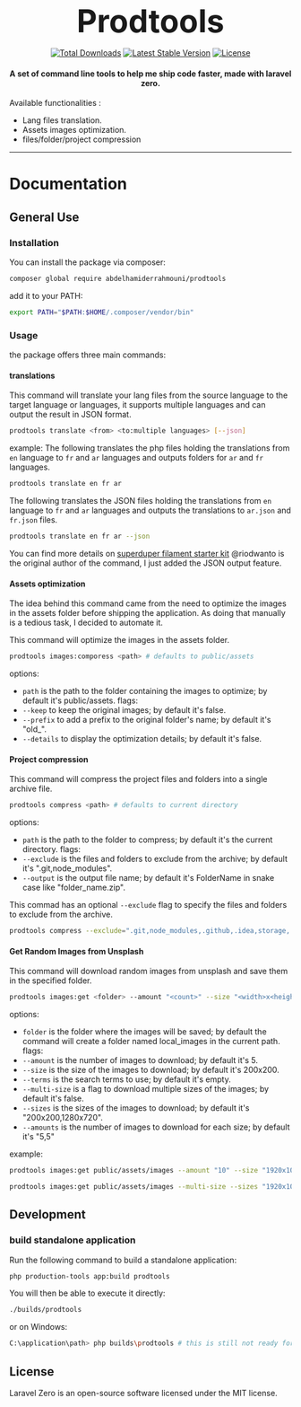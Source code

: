 <h1 align="center" style="font-size: 56px; margin: 0;">
    Prodtools
</h1>

<p align="center">
  <a href="https://packagist.org/packages/abdelhamiderrahmouni/prodtools"><img src="https://img.shields.io/packagist/dt/abdelhamiderrahmouni/prodtools.svg" alt="Total Downloads"></a>
  <a href="https://packagist.org/packages/abdelhamiderrahmouni/prodtools"><img src="https://img.shields.io/packagist/v/abdelhamiderrahmouni/prodtools.svg?label=stable" alt="Latest Stable Version"></a>
  <a href="https://packagist.org/packages/abdelhamiderrahmouni/prodtools"><img src="https://img.shields.io/packagist/l/abdelhamiderrahmouni/prodtools.svg" alt="License"></a>
</p>

<h4> <center>A set of command line tools to help me ship code faster, made with laravel zero.</center></h4>

Available functionalities :
- Lang files translation.
- Assets images optimization.
- files/folder/project compression
------

# Documentation
## General Use
### Installation
You can install the package via composer:
```bash
composer global require abdelhamiderrahmouni/prodtools
```
add it to your PATH:
```bash
export PATH="$PATH:$HOME/.composer/vendor/bin"
```

### Usage
the package offers three main commands:

#### translations
This command will translate your lang files from the source language to the target language or languages,
it supports multiple languages and can output the result in JSON format.
```bash
prodtools translate <from> <to:multiple languages> [--json]
```

example:
The following translates the php files holding the translations from `en` language to `fr` and `ar` languages
and outputs folders for `ar` and `fr` languages.
```bash
prodtools translate en fr ar
```

The following translates the JSON files holding the translations from `en` language to `fr` and `ar` languages
and outputs the translations to `ar.json` and `fr.json` files.
```bash
prodtools translate en fr ar --json
```
You can find more details on [superduper filament starter kit](https://github.com/riodwanto/superduper-filament-starter-kit)
@riodwanto is the original author of the command, I just added the JSON output feature.

#### Assets optimization
The idea behind this command came from the need to optimize the images in the assets folder before shipping the application.
As doing that manually is a tedious task, I decided to automate it.

This command will optimize the images in the assets folder.
```bash
prodtools images:comporess <path> # defaults to public/assets
```
options:
- `path` is the path to the folder containing the images to optimize; by default it's public/assets.
flags:
- `--keep` to keep the original images; by default it's false.
- `--prefix` to add a prefix to the original folder's name; by default it's "old_".
- `--details` to display the optimization details; by default it's false.

#### Project compression

This command will compress the project files and folders into a single archive file.
```bash
prodtools compress <path> # defaults to current directory
```
options:
- `path` is the path to the folder to compress; by default it's the current directory.
flags:
- `--exclude` is the files and folders to exclude from the archive; by default it's ".git,node_modules".
- `--output` is the output file name; by default it's FolderName in snake case like "folder_name.zip".

This commad has an optional `--exclude` flag to specify the files and folders to exclude from the archive.
```bash
prodtools compress --exclude=".git,node_modules,.github,.idea,storage,.env,public/.htaccess"
```
#### Get Random Images from Unsplash
This command will download random images from unsplash and save them in the specified folder.
```bash
prodtools images:get <folder> --amount "<count>" --size "<width>x<height>" --terms "<search terms>" --multi-size --sizes "<width>x<height>,<width>x<height>,..." --amounts "<count>,<count>,..."
```
options:
- `folder` is the folder where the images will be saved; by default the command will create a folder named local_images in the current path.
flags:
- `--amount` is the number of images to download; by default it's 5.
- `--size` is the size of the images to download; by default it's 200x200.
- `--terms` is the search terms to use; by default it's empty.
- `--multi-size` is a flag to download multiple sizes of the images; by default it's false.
- `--sizes` is the sizes of the images to download; by default it's "200x200,1280x720".
- `--amounts` is the number of images to download for each size; by default it's "5,5"

example:
```bash
prodtools images:get public/assets/images --amount "10" --size "1920x1080" --terms "nature,animals"
```
```bash
prodtools images:get public/assets/images --multi-size --sizes "1920x1080,1280x720,640x480" --amounts "5,3,2" # make sure the amounts match the sizes count
```


## Development
### build standalone application
Run the following command to build a standalone application:
```bash
php production-tools app:build prodtools
```

You will then be able to execute it directly:
```bash
./builds/prodtools
```
or on Windows:
```bash
C:\application\path> php builds\prodtools # this is still not ready for windows
```

## License

Laravel Zero is an open-source software licensed under the MIT license.
